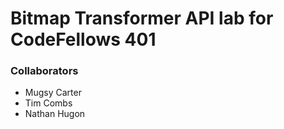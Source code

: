 # Bitmap Transformer API lab for CodeFellows 401

### Collaborators
 - Mugsy Carter
 - Tim Combs
 - Nathan Hugon